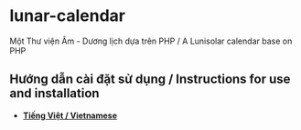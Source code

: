 # lunar-calendar
Một Thư viện Âm - Dương lịch dựa trên PHP / A Lunisolar calendar base on PHP

## Hướng dẫn cài đặt sử dụng / Instructions for use and installation
- [**Tiếng Việt / Vietnamese**](./documents/vi-VN/1.Introduction.md)


